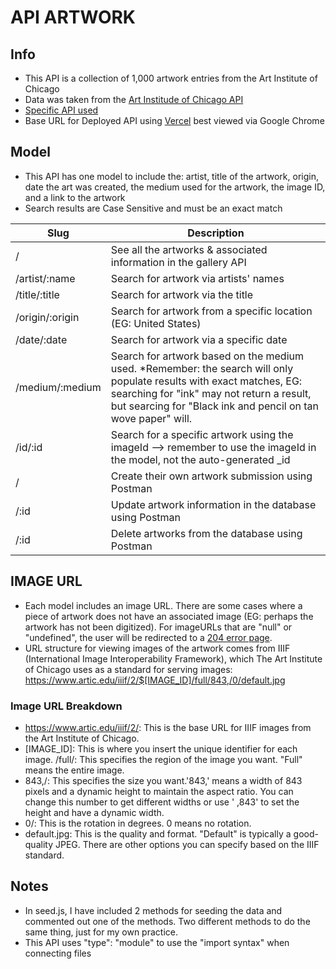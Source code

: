 # API ARTWORK
## Info
- This API is a collection of 1,000 artwork entries from the Art Institute of Chicago
- Data was taken from the [Art Institude of Chicago API](https://api.artic.edu/docs/#introduction)
- [Specific API used](https://api.artic.edu/api/v1/artworks)
- Base URL for Deployed API using [Vercel](https://project2-api.vercel.app/) best viewed via Google Chrome

## Model
- This API has one model to include the: artist, title of the artwork, origin, date the art was created, the medium used for the artwork, the image ID, and a link to the artwork
- Search results are Case Sensitive and must be an exact match

| Slug | Description |
|------| ----------- |
| /   | See all the artworks & associated information in the gallery API
| /artist/:name | Search for artwork via artists' names
| /title/:title | Search for artwork via the title
| /origin/:origin | Search for artwork from a specific location (EG: United States)
| /date/:date | Search for artwork via a specific date
| /medium/:medium | Search for artwork based on the medium used. *Remember: the search will only populate results with exact matches, EG: searching for "ink" may not return a result, but searcing for "Black ink and pencil on tan wove paper" will.
| /id/:id | Search for a specific artwork using the imageId --> remember to use the imageId in the model, not the auto-generated _id
| /    | Create their own artwork submission using Postman
| /:id | Update artwork information in the database using Postman
| /:id | Delete artworks from the database using Postman


## IMAGE URL
- Each model includes an image URL.  There are some cases where a piece of artwork does not have an associated image (EG: perhaps the artwork has not been digitized). For imageURLs that are "null" or "undefined", the user will be redirected to a [204 error page](https://http.cat/status/204).
- URL structure for viewing images of the artwork comes from IIIF (International Image Interoperability Framework), which The Art Institute of Chicago uses as a standard for serving images: https://www.artic.edu/iiif/2/$[IMAGE_ID]/full/843,/0/default.jpg
### Image URL Breakdown
- https://www.artic.edu/iiif/2/: This is the base URL for IIIF images from the Art Institute of Chicago.
- [IMAGE_ID]: This is where you insert the unique identifier for each image.
/full/: This specifies the region of the image you want. "Full" means the entire image.
- 843,/: This specifies the size you want.'843,' means a width of 843 pixels and a dynamic height to maintain the aspect ratio. You can change this number to get different widths or use ' ,843' to set the height and have a dynamic width.
- 0/: This is the rotation in degrees. 0 means no rotation.
- default.jpg: This is the quality and format. "Default" is typically a good-quality JPEG. There are other options you can specify based on the IIIF standard.

## Notes
- In seed.js, I have included 2 methods for seeding the data and commented out one of the methods. Two different methods to do the same thing, just for my own practice.
- This API uses "type": "module" to use the "import syntax" when connecting files
